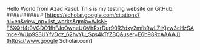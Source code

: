 Hello World from Azad Rasul. This is my testing website on GitHub.
###########
[https://scholar.google.com/citations?hl=en&view_op=list_works&gmla=AJsN-F6XQH4t9VGDO1fhFJoOwneUOVhRxrDur90R2dxy2mfb9wLZlKjzw3cHzSAmce-WUp9S3UYfvDcz_62hvYU_Sps4kTfZBQ&user=E6b98RcAAAAJ](https://www.google Scholar.com)
